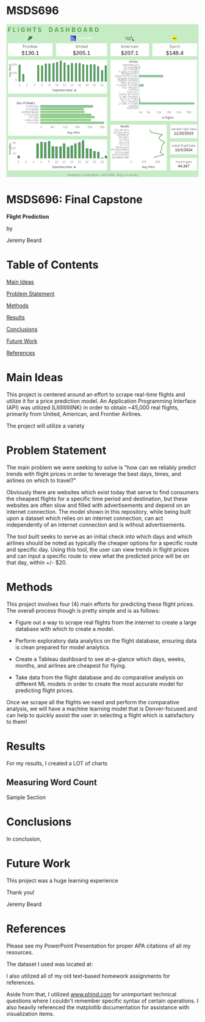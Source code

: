 # MSDS696

![Sample Image](output/06-tableau-dashboard.png)

# MSDS696: Final Capstone

**Flight Prediction**

by

Jeremy Beard

# Table of Contents

[Main Ideas](#mainideas)

[Problem Statement](#problemstatement)

[Methods](#methods)

[Results](#results)

[Conclusions](#conclusions)

[Future Work](#future)

[References](#references)


<a name="mainideas"/>

# Main Ideas

This project is centered around an effort to scrape real-time flights and utilize it for a price prediction model. An Application Programming Interface (API) was utilized (LIIIIIIIIIIINK) in order to obtain ~45,000 real flights, primarily from United, American, and Frontier Airlines. 

The project will utilize a variety 

<a name="problemstatement"/>

# Problem Statement

The main problem we were seeking to solve is "how can we reliably predict trends with flight prices in order to leverage the best days, times, and airlines on which to travel?" 

Obviously there are websites which exist today that serve to find consumers the cheapest flights for a specific time period and destination, but these websites are often slow and filled with advertisements and depend on an internet connection. The model shown in this repository, while being built upon a dataset which relies on an internet connection, can act independently of an internet connection and is without advertisements.  

The tool built seeks to serve as an initial check into which days and which airlines should be noted as typically the cheaper options for a specific route and specific day. Using this tool, the user can view trends in flight prices and can input a specific route to view what the predicted price will be on that day, within +/- $20. 

<a name="methods"/>

# Methods

This project involves four (4) main efforts for predicting these flight prices. The overall process though is pretty simple and is as follows:

* Figure out a way to scrape real flights from the internet to create a large database with which to create a model.

* Perform exploratory data analytics on the flight database, ensuring data is clean prepared for model analytics.

* Create a Tableau dashboard to see at-a-glance which days, weeks, months, and airlines are cheapest for flying.

* Take data from the flight database and do comparative analysis on different ML models in order to create the most accurate model for predicting flight prices.

Once we scrape all the flights we need and perform the comparative analysis, we will have a machine learning model that is Denver-focused and can help to quickly assist the user in selecting a flight which is satisfactory to them! 

<a name="results"/>

# Results

For my results, I created a LOT of charts

## Measuring Word Count 

Sample Section

<a name="conclusions"/>

# Conclusions

In conclusion, 

<a name="future"/>

# Future Work

This project was a huge learning experience 

Thank you!

Jeremy Beard 


<a name="references"/>

# References

Please see my PowerPoint Presentation for proper APA citations of all my resources.

The dataset I used was located at: 


I also utilized all of my old text-based homework assignments for references.

Aside from that, I utilized www.phind.com for unimportant technical questions where I couldn't remember specific syntax of certain operations. I also heavily referenced the matplotlib documentation for assistance with visualization items. 







